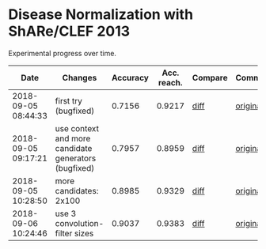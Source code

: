 # Disease Normalization with ShARe/CLEF 2013

Experimental progress over time.

| Date | Changes | Accuracy | Acc. reach. | Compare | Commit |
| ---- | ------- | -------- | ----------- | ------- | ------ |
2018-09-05 08:44:33 | first try (bugfixed) | 0.7156 | 0.9217 | [diff](../../commit/043a081bd6e21a4fc6b36588c367a0e414a49179) | [original](https://github.com/en-dash/disease-normalization/commit/e31367722cba7c760ebd2e2b0166f02558451c2b)
2018-09-05 09:17:21 | use context and more candidate generators (bugfixed) | 0.7957 | 0.8959 | [diff](../../commit/a0ddb18c7314713991bafa294906934eb25a730f) | [original](https://github.com/en-dash/disease-normalization/commit/e31367722cba7c760ebd2e2b0166f02558451c2b)
2018-09-05 10:28:50 | more candidates: 2x100 | 0.8985 | 0.9329 | [diff](../../commit/8f6a2e4a5d0cb5f4e7e4b5a0ec3369aa3ed9de1c) | [original](https://github.com/en-dash/disease-normalization/commit/e31367722cba7c760ebd2e2b0166f02558451c2b)
2018-09-06 10:24:46 | use 3 convolution-filter sizes | 0.9037 | 0.9383 | [diff](../../commit/d7346dc4ef6c85a7437bc89936dc31a8426ebb07) | [original](https://github.com/en-dash/disease-normalization/commit/991223ed059ac165354ec56d9d9219589fb675d5)
